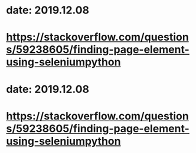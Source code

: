 # date: 2019.12.08
# https://stackoverflow.com/questions/59238605/finding-page-element-using-seleniumpython
# date: 2019.12.08
# https://stackoverflow.com/questions/59238605/finding-page-element-using-seleniumpython
